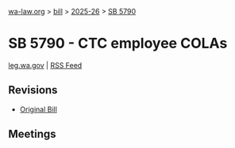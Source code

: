 [wa-law.org](/) > [bill](/bill/) > [2025-26](/bill/2025-26/) > [SB 5790](/bill/2025-26/sb/5790/)

# SB 5790 - CTC employee COLAs
[leg.wa.gov](https://app.leg.wa.gov/billsummary?BillNumber=5790&Year=2025&Initiative=false) | [RSS Feed](./rss.xml)

## Revisions
* [Original Bill](1/)

## Meetings